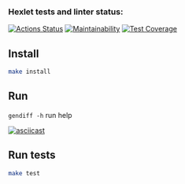 ### Hexlet tests and linter status:
[![Actions Status](https://github.com/Leopv88/backend-project-46/workflows/hexlet-check/badge.svg)](https://github.com/Leopv88/backend-project-46/actions)
[![Maintainability](https://api.codeclimate.com/v1/badges/a5cbf3952b51453da334/maintainability)](https://codeclimate.com/github/Leopv88/backend-project-46/maintainability)
[![Test Coverage](https://api.codeclimate.com/v1/badges/a5cbf3952b51453da334/test_coverage)](https://codeclimate.com/github/Leopv88/backend-project-46/test_coverage)

## Install 

```bash
make install
```
## Run

`gendiff -h` run help

[![asciicast](https://asciinema.org/a/p12y2uSd7s59htgZ309ncapKD.svg)](https://asciinema.org/a/p12y2uSd7s59htgZ309ncapKD)

## Run tests

```bash
make test
```